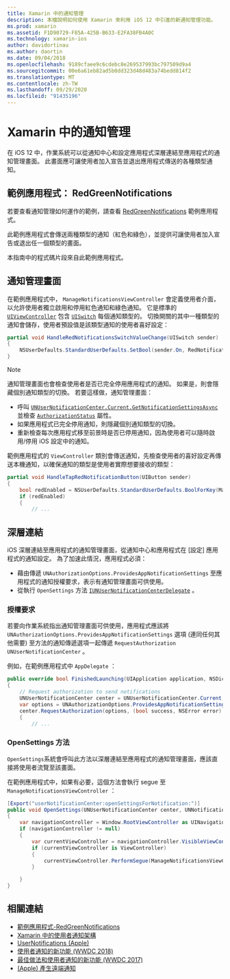 ```yaml
---
title: Xamarin 中的通知管理
description: 本檔說明如何使用 Xamarin 來利用 iOS 12 中引進的新通知管理功能。
ms.prod: xamarin
ms.assetid: F1D90729-F85A-425B-B633-E2FA38FB4A0C
ms.technology: xamarin-ios
author: davidortinau
ms.author: daortin
ms.date: 09/04/2018
ms.openlocfilehash: 9189cfaee9c6cdebc8e269537993bc797509d9a4
ms.sourcegitcommit: 00e6a61eb82ad5b0dd323d48d483a74bedd814f2
ms.translationtype: MT
ms.contentlocale: zh-TW
ms.lasthandoff: 09/29/2020
ms.locfileid: "91435196"
---
```

# <a name="notification-management-in-xamarinios"></a>Xamarin 中的通知管理

在 iOS 12 中，作業系統可以從通知中心和設定應用程式深層連結至應用程式的通知管理畫面。 此畫面應可讓使用者加入宣告並退出應用程式傳送的各種類型通知。

## <a name="sample-app-redgreennotifications"></a>範例應用程式： RedGreenNotifications

若要查看通知管理如何運作的範例，請查看 [RedGreenNotifications](/samples/xamarin/ios-samples/ios12-redgreennotifications) 範例應用程式。

此範例應用程式會傳送兩種類型的通知（紅色和綠色），並提供可讓使用者加入宣告或退出任一個類型的畫面。

本指南中的程式碼片段來自此範例應用程式。

## <a name="notification-management-screen"></a>通知管理畫面

在範例應用程式中， `ManageNotificationsViewController` 會定義使用者介面，以允許使用者獨立啟用和停用紅色通知和綠色通知。 它是標準的 [`UIViewController`](xref:UIKit.UIViewController)
包含 [`UISwitch`](xref:UIKit.UISwitch) 每個通知類型的。 切換開關的其中一種類型的通知會儲存，使用者預設值是該類型通知的使用者喜好設定：

```csharp
partial void HandleRedNotificationsSwitchValueChange(UISwitch sender)
{
    NSUserDefaults.StandardUserDefaults.SetBool(sender.On, RedNotificationsEnabledKey);
}
```

> [!NOTE]
> 通知管理畫面也會檢查使用者是否已完全停用應用程式的通知。 如果是，則會隱藏個別通知類型的切換。 若要這樣做，通知管理畫面：
>
> - 呼叫 [`UNUserNotificationCenter.Current.GetNotificationSettingsAsync`](xref:UserNotifications.UNUserNotificationCenter.GetNotificationSettingsAsync) 並檢查 [`AuthorizationStatus`](xref:UserNotifications.UNNotificationSettings.AuthorizationStatus) 屬性。
> - 如果應用程式已完全停用通知，則隱藏個別通知類型的切換。
> - 重新檢查每次應用程式移至前景時是否已停用通知，因為使用者可以隨時啟用/停用 iOS 設定中的通知。

範例應用程式的 `ViewController` 類別會傳送通知，先檢查使用者的喜好設定再傳送本機通知，以確保通知的類型是使用者實際想要接收的類型：

```csharp
partial void HandleTapRedNotificationButton(UIButton sender)
{
    bool redEnabled = NSUserDefaults.StandardUserDefaults.BoolForKey(ManageNotificationsViewController.RedNotificationsEnabledKey);
    if (redEnabled)
    {
        // ...
```

## <a name="deep-link"></a>深層連結

iOS 深層連結至應用程式的通知管理畫面，從通知中心和應用程式在 [設定] 應用程式的通知設定。 為了加速此情況，應用程式必須：

- 藉由傳遞 `UNAuthorizationOptions.ProvidesAppNotificationSettings` 至應用程式的通知授權要求，表示有通知管理畫面可供使用。
- 從執行 `OpenSettings` 方法 [`IUNUserNotificationCenterDelegate`](xref:UserNotifications.IUNUserNotificationCenterDelegate) 。

### <a name="authorization-request"></a>授權要求

若要向作業系統指出通知管理畫面可供使用，應用程式應該將 `UNAuthorizationOptions.ProvidesAppNotificationSettings` 選項 (連同任何其他需要) 至方法的通知傳遞選項一起傳遞 `RequestAuthorization` `UNUserNotificationCenter` 。

例如，在範例應用程式中 `AppDelegate` ：

```csharp
public override bool FinishedLaunching(UIApplication application, NSDictionary launchOptions)
{
    // Request authorization to send notifications
    UNUserNotificationCenter center = UNUserNotificationCenter.Current;
    var options = UNAuthorizationOptions.ProvidesAppNotificationSettings | UNAuthorizationOptions.Alert | UNAuthorizationOptions.Sound | UNAuthorizationOptions.Provisional;
    center.RequestAuthorization(options, (bool success, NSError error) =>
    {
        // ...
```

### <a name="opensettings-method"></a>OpenSettings 方法

`OpenSettings`系統會呼叫此方法以深層連結至應用程式的通知管理畫面，應該直接將使用者流覽至該畫面。

在範例應用程式中，如果有必要，這個方法會執行 segue 至 `ManageNotificationsViewController` ：

```csharp
[Export("userNotificationCenter:openSettingsForNotification:")]
public void OpenSettings(UNUserNotificationCenter center, UNNotification notification)
{
    var navigationController = Window.RootViewController as UINavigationController;
    if (navigationController != null)
    {
        var currentViewController = navigationController.VisibleViewController;
        if (currentViewController is ViewController)
        {
            currentViewController.PerformSegue(ManageNotificationsViewController.ShowManageNotificationsSegue, this);
        }

    }
}
```

## <a name="related-links"></a>相關連結

- [範例應用程式-RedGreenNotifications](/samples/xamarin/ios-samples/ios12-redgreennotifications)
- [Xamarin 中的使用者通知架構](~/ios/platform/user-notifications/index.md)
- [UserNotifications (Apple) ](https://developer.apple.com/documentation/usernotifications?language=objc)
- [使用者通知的新功能 (WWDC 2018) ](https://developer.apple.com/videos/play/wwdc2018/710/)
- [最佳做法和使用者通知的新功能 (WWDC 2017) ](https://developer.apple.com/videos/play/wwdc2017/708/)
- [ (Apple) 產生遠端通知 ](https://developer.apple.com/documentation/usernotifications/setting_up_a_remote_notification_server/generating_a_remote_notification)
